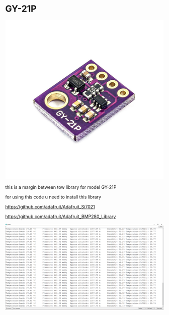 # GY-21P


![Output](/Image/gy-21p.jpg)


this is a margin between tow library for model GY-21P

for using this code u need to install this library

https://github.com/adafruit/Adafruit_Si7021

https://github.com/adafruit/Adafruit_BMP280_Library


![Output](/Image/Capture.PNG)
